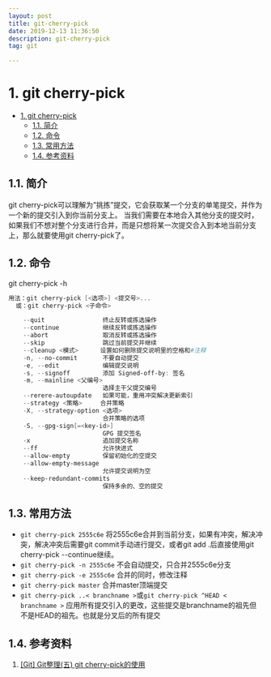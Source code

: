```yaml
---
layout: post
title: git-cherry-pick
date: 2019-12-13 11:36:50
description: git-cherry-pick
tag: git

---
```

# 1. git cherry-pick

- [1. git cherry-pick](#1-git-cherry-pick)
  - [1.1. 简介](#11-%e7%ae%80%e4%bb%8b)
  - [1.2. 命令](#12-%e5%91%bd%e4%bb%a4)
  - [1.3. 常用方法](#13-%e5%b8%b8%e7%94%a8%e6%96%b9%e6%b3%95)
  - [1.4. 参考资料](#14-%e5%8f%82%e8%80%83%e8%b5%84%e6%96%99)

## 1.1. 简介

git cherry-pick可以理解为”挑拣”提交，它会获取某一个分支的单笔提交，并作为一个新的提交引入到你当前分支上。 当我们需要在本地合入其他分支的提交时，如果我们不想对整个分支进行合并，而是只想将某一次提交合入到本地当前分支上，那么就要使用git cherry-pick了。

## 1.2. 命令

git cherry-pick -h

```powershell
用法：git cherry-pick [<选项>] <提交号>...
  或：git cherry-pick <子命令>

    --quit                终止反转或拣选操作
    --continue            继续反转或拣选操作
    --abort               取消反转或拣选操作
    --skip                跳过当前提交并继续
    --cleanup <模式>      设置如何删除提交说明里的空格和#注释
    -n, --no-commit       不要自动提交
    -e, --edit            编辑提交说明
    -s, --signoff         添加 Signed-off-by: 签名
    -m, --mainline <父编号>
                          选择主干父提交编号
    --rerere-autoupdate   如果可能，重用冲突解决更新索引
    --strategy <策略>     合并策略
    -X, --strategy-option <选项>
                          合并策略的选项
    -S, --gpg-sign[=<key-id>]
                          GPG 提交签名
    -x                    追加提交名称
    --ff                  允许快进式
    --allow-empty         保留初始化的空提交
    --allow-empty-message
                          允许提交说明为空
    --keep-redundant-commits
                          保持多余的、空的提交
```

## 1.3. 常用方法

- `git cherry-pick 2555c6e`
    将2555c6e合并到当前分支，如果有冲突，解决冲突，解决冲突后需要git commit手动进行提交，或者git add .后直接使用git cherry-pick --continue继续。
- `git cherry-pick -n 2555c6e`
    不会自动提交，只合并2555c6e分支
- `git cherry-pick -e 2555c6e`
    合并的同时，修改注释
- `git cherry-pick master`
    合并master顶端提交
- `git cherry-pick ..< branchname >`或`git cherry-pick ^HEAD < branchname >`
    应用所有提交引入的更改，这些提交是branchname的祖先但不是HEAD的祖先。也就是分叉后的所有提交

## 1.4. 参考资料

1. [[Git] Git整理(五) git cherry-pick的使用](https://blog.csdn.net/FightFightFight/article/details/81039050)
